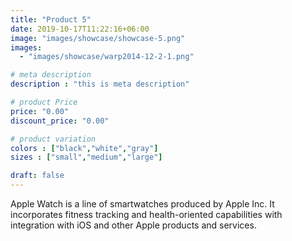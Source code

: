 ```yaml
---
title: "Product 5"
date: 2019-10-17T11:22:16+06:00
image: "images/showcase/showcase-5.png"
images:
  - "images/showcase/warp2014-12-2-1.png"

# meta description
description : "this is meta description"

# product Price
price: "0.00"
discount_price: "0.00"

# product variation
colors : ["black","white","gray"]
sizes : ["small","medium","large"]

draft: false
---
```


Apple Watch is a line of smartwatches produced by Apple Inc. It incorporates fitness tracking and health-oriented capabilities with integration with iOS and other Apple products and services.
